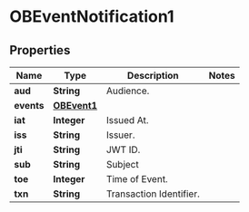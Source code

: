 
# OBEventNotification1

## Properties
Name | Type | Description | Notes
------------ | ------------- | ------------- | -------------
**aud** | **String** | Audience. | 
**events** | [**OBEvent1**](OBEvent1.md) |  | 
**iat** | **Integer** | Issued At.  | 
**iss** | **String** | Issuer. | 
**jti** | **String** | JWT ID. | 
**sub** | **String** | Subject | 
**toe** | **Integer** | Time of Event. | 
**txn** | **String** | Transaction Identifier. | 



